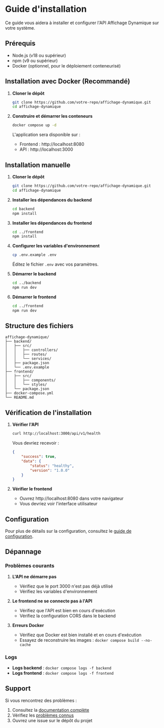 # Guide d'installation

Ce guide vous aidera à installer et configurer l'API Affichage Dynamique sur votre système.

## Prérequis

- Node.js (v18 ou supérieur)
- npm (v9 ou supérieur)
- Docker (optionnel, pour le déploiement conteneurisé)

## Installation avec Docker (Recommandé)

1. **Cloner le dépôt**
   ```bash
   git clone https://github.com/votre-repo/affichage-dynamique.git
   cd affichage-dynamique
   ```

2. **Construire et démarrer les conteneurs**
   ```bash
   docker compose up -d
   ```

   L'application sera disponible sur :
   - Frontend : http://localhost:8080
   - API : http://localhost:3000

## Installation manuelle

1. **Cloner le dépôt**
   ```bash
   git clone https://github.com/votre-repo/affichage-dynamique.git
   cd affichage-dynamique
   ```

2. **Installer les dépendances du backend**
   ```bash
   cd backend
   npm install
   ```

3. **Installer les dépendances du frontend**
   ```bash
   cd ../frontend
   npm install
   ```

4. **Configurer les variables d'environnement**
   ```bash
   cp .env.example .env
   ```
   Éditez le fichier `.env` avec vos paramètres.

5. **Démarrer le backend**
   ```bash
   cd ../backend
   npm run dev
   ```

6. **Démarrer le frontend**
   ```bash
   cd ../frontend
   npm run dev
   ```

## Structure des fichiers

```
affichage-dynamique/
├── backend/
│   ├── src/
│   │   ├── controllers/
│   │   ├── routes/
│   │   └── services/
│   ├── package.json
│   └── .env.example
├── frontend/
│   ├── src/
│   │   ├── components/
│   │   └── styles/
│   └── package.json
├── docker-compose.yml
└── README.md
```

## Vérification de l'installation

1. **Vérifier l'API**
   ```bash
   curl http://localhost:3000/api/v1/health
   ```
   Vous devriez recevoir :
   ```json
   {
       "success": true,
       "data": {
           "status": "healthy",
           "version": "1.0.0"
       }
   }
   ```

2. **Vérifier le frontend**
   - Ouvrez http://localhost:8080 dans votre navigateur
   - Vous devriez voir l'interface utilisateur

## Configuration

Pour plus de détails sur la configuration, consultez le [guide de configuration](./configuration.md).

## Dépannage

### Problèmes courants

1. **L'API ne démarre pas**
   - Vérifiez que le port 3000 n'est pas déjà utilisé
   - Vérifiez les variables d'environnement

2. **Le frontend ne se connecte pas à l'API**
   - Vérifiez que l'API est bien en cours d'exécution
   - Vérifiez la configuration CORS dans le backend

3. **Erreurs Docker**
   - Vérifiez que Docker est bien installé et en cours d'exécution
   - Essayez de reconstruire les images : `docker compose build --no-cache`

### Logs

- **Logs backend** : `docker compose logs -f backend`
- **Logs frontend** : `docker compose logs -f frontend`

## Support

Si vous rencontrez des problèmes :

1. Consultez la [documentation complète](../README.md)
2. Vérifiez les [problèmes connus](../guides/troubleshooting.md)
3. Ouvrez une issue sur le dépôt du projet
